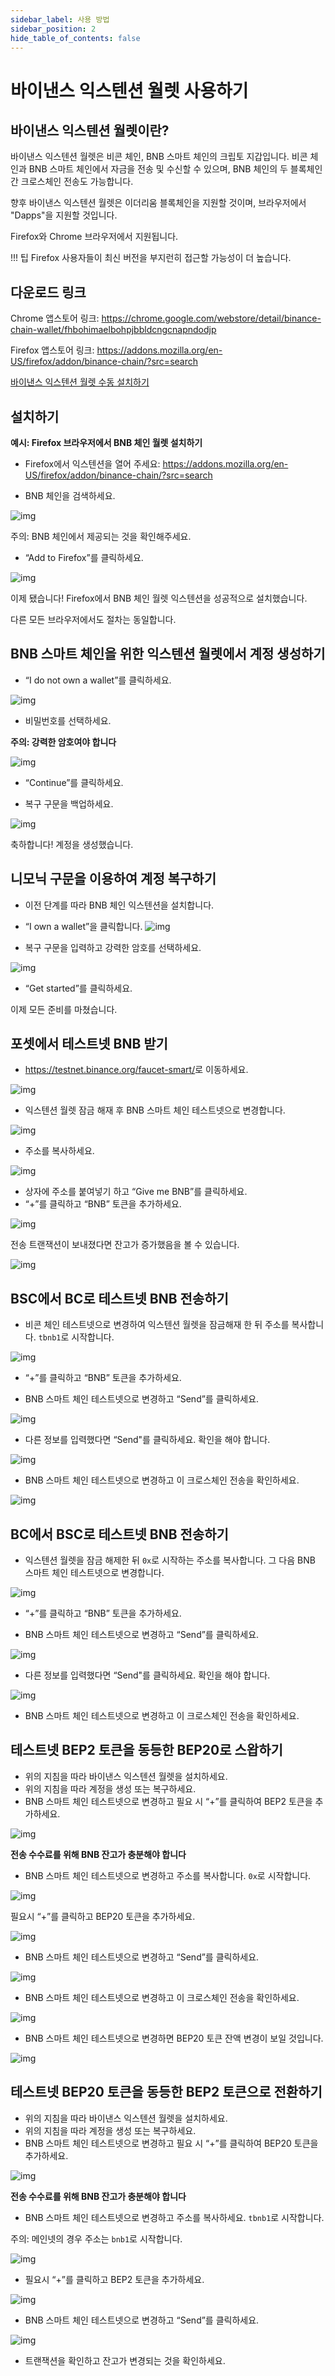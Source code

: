 ```yaml
---
sidebar_label: 사용 방법
sidebar_position: 2
hide_table_of_contents: false
---
```


# 바이낸스 익스텐션 월렛 사용하기

## 바이낸스 익스텐션 월렛이란?
바이낸스 익스텐션 월렛은 비콘 체인, BNB 스마트 체인의 크립토 지갑입니다. 비콘 체인과 BNB 스마트 체인에서 자금을 전송 및 수신할 수 있으며, BNB 체인의 두 블록체인 간 크로스체인 전송도 가능합니다.

향후 바이낸스 익스텐션 월렛은 이더리움 블록체인을 지원할 것이며, 브라우저에서 "Dapps"을 지원할 것입니다.

Firefox와 Chrome 브라우저에서 지원됩니다.

!!! 팁
		Firefox 사용자들이 최신 버전을 부지런히 접근할 가능성이 더 높습니다.

## 다운로드 링크

Chrome 앱스토어 링크: <https://chrome.google.com/webstore/detail/binance-chain-wallet/fhbohimaelbohpjbbldcngcnapndodjp>

Firefox 앱스토어 링크: <https://addons.mozilla.org/en-US/firefox/addon/binance-chain/?src=search>

[바이낸스 익스텐션 월렛 수동 설치하기](manual.md)


## 설치하기

**예시: Firefox 브라우저에서 BNB 체인 월렛 설치하기**

* Firefox에서 익스텐션을 열어 주세요: <https://addons.mozilla.org/en-US/firefox/addon/binance-chain/?src=search>

* BNB 체인을 검색하세요.

![img](https://lh5.googleusercontent.com/ks5BM5SBqrjbDWdbGhsKymWvuLIJina_JZ4lo_j-skzhnFXvF8laumgJpl8nCv7XC_2Z6bwOhrt7v-oHLXv-eHNLlfY_9qSiQWyiyWuDlN8XKfc329MgTiyUpq9D8K562nH_zdkS)

주의: BNB 체인에서 제공되는 것을 확인해주세요.


* “Add to Firefox”를 클릭하세요.

![img](https://lh4.googleusercontent.com/BxNDhV2jxT9B7D8cbS7Fh8XY1TVeh_45Sm18xn_sBCTSUGtQzFI086TBS61QHXquLxmikpSpILOAlpE-azn9EWgdwU0kraW1VrCbjqXK8liCylFw_IBfyW40yOk5aNCX34oRi_sX)

이제 됐습니다! Firefox에서 BNB 체인 월렛 익스텐션을 성공적으로 설치했습니다.


다른 모든 브라우저에서도 절차는 동일합니다.
## BNB 스마트 체인을 위한 익스텐션 월렛에서 계정 생성하기

* “I do not own a wallet”를 클릭하세요.

![img](https://lh6.googleusercontent.com/qmWsS5xLoF-qpk_3IBeE21vkt20lM0Ew7Wen_TGdgANw-2WEEvfNEqCibw2sUlt9YMS-m7A5iebwpXP40LlJwkXb8vOv8D8BGQcghn7E4CvHOjib1b4NQjaMRHLHit6hH6YVE9cc)

* 비밀번호를 선택하세요.

**주의: 강력한 암호여야 합니다**

![img](https://lh4.googleusercontent.com/sYV31JuMNYBK1OoqNwaxp3wRovbeLfkFtRle0_cfBeJMb1vyL3wKRKnp8420PZZKS0PLQrs89w6RJtUYCa3z1UAzZDSvf1FQT5bTOJaFowuYOHCuCNauQ41v8yk9dKlsuwkOssed)

* “Continue”를 클릭하세요.

* 복구 구문을 백업하세요.

![img](https://lh3.googleusercontent.com/n2FtIpBGm0rfQC1WHDUbL44LhT6VVizzV4uBhzOkFCblCIXFdOISvy-OzCF5rEeU6q0suuW8Z6noqgYWW5_u8AU7mjat3ayEzU031SLjULoFSh0pdQOO_spRwGfqBEbSl8TIVOfa)

축하합니다! 계정을 생성했습니다.


## 니모닉 구문을 이용하여 계정 복구하기

* 이전 단계를 따라 BNB 체인 익스텐션을 설치합니다.
* “I own a wallet”을 클릭합니다.
![img](https://lh5.googleusercontent.com/WvqszPDj6yhnt4KhB9VNHQrpR3C4lcIvOnBvZE4BslWsl0fmFbjM0f8dcK1sBFPI8OSt-8RGbk7X7pEdbci7P4RCl0rOoN4_5ce-qbfXj0BnGjSj160oDZ4ObvhljeTn8c4hZmnm)

* 복구 구문을 입력하고 강력한 암호를 선택하세요.

![img](https://lh3.googleusercontent.com/VQbiCEcUSQyyHxcP0rR1FodhZcYBqaXMRpYsFy11NCJFzbtgpdewW6FCoazF1f7KiGaqMnOhL2LoEFvep5HXsJrh7VXjFuu6Qo3s1kI_3feKbOfudQS8q1GjfWSJJygTSsxGmBx5)

* “Get started”를 클릭하세요.

이제 모든 준비를 마쳤습니다.

## 포셋에서 테스트넷 BNB 받기

* <https://testnet.binance.org/faucet-smart/>로 이동하세요.

![img](https://lh6.googleusercontent.com/Q1uDI7LH2lZXvew9selrT5NzL7wKKPtvEnQlPB4mEZW46xb-fphq_Azi9EouvzYKx3IudqwppX6Pai2oFzGlyuJrOvLYlPnZySl2AmHPhpBMeIgEag4sdK_QkycMB826O95tqNQv)

* 익스텐션 월렛 잠금 해재 후 BNB 스마트 체인 테스트넷으로 변경합니다.

![img](https://lh6.googleusercontent.com/RolgUaF7n1Gxh8FV7_oUqJ4Fgx0cjRob9LPn4jMMS9yGrbZ15ssPo1rsrPpavy8VVooM0Rqr3dDh00Om5C3OvMN-D2s4nhBub6dIJBhtuod6ZCQ0j8fWFGZ0WUOQQXBDOScaap98)

* 주소를 복사하세요.

![img](https://lh3.googleusercontent.com/4h1Wh2lAYXDOe2j6pxqK97jAmY_RtDr2Uzosc4ZabwcGkRIHC_sbY2wO3MhZu-7mHel5XBIOFeDkjpPVmrJ3z7WNKKFQE73mO4ugIHhQm-AQa6TCV8rgtzoj81HL_Gg7PVFZscIY)

* 상자에 주소를 붙여넣기 하고 “Give me BNB”를 클릭하세요.
* “+”를 클릭하고 “BNB” 토큰을 추가하세요.

![img](https://lh5.googleusercontent.com/5NuQ64U7VodRM815S-2EEElre-ox0CMWuKpTHeXfbI5R7kYwUO_nSqoyrcRukrZf5fR5HsZD9E2ZGggMPcvlewNpmFSNelT26gXkuoQdN6W9Xl69ofvCbrsNB38ivKFBZamQAUgN)

전송 트랜잭션이 보내졌다면 잔고가 증가했음을 볼 수 있습니다.

![img](https://lh6.googleusercontent.com/RTAOcHcPxUIthhOLlHHJ1_wrFnvmZvbZ4DJUvpNR453E4mnWWRjHLBEABMTZZdSQGYMktX5eXJPOIt7iEijMsbmMJBEL29RAShDBD8ZRIDiCnXpfwi741DM7-XiDDyJO4uiLHyNL)

## BSC에서 BC로 테스트넷 BNB 전송하기
* 비콘 체인 테스트넷으로 변경하여 익스텐션 월렛을 잠금해재 한 뒤 주소를 복사합니다. `tbnb1`로 시작합니다.

![img](https://lh3.googleusercontent.com/K5w_Mbk4rT9Az6eIY130MHaj_ZCicU4Tp3w93z40dtrGdzwFCMZ5qAfwytI5PY_TdztTPrK5WPAf1uHM5ej-1YdEWu7GtVgghRBub1KSf0e63tgi1L-4MkwPBG3pG0SDYHfMpt_J)

* “+”를 클릭하고 “BNB” 토큰을 추가하세요.

* BNB 스마트 체인 테스트넷으로 변경하고 “Send”를 클릭하세요.

![img](https://lh5.googleusercontent.com/nD5EwfFWmqRuHK21u5D5bcVg2MkXHa-OrAX-rhGMKQQmEGxgLLh57-zVdx4WnAYIUbCjAYaStt0PYt-gthrHK_hsWW0jAh34xOT2maf1skY3Dvy0-vAlaAjred96UihBabkglDMZ)

* 다른 정보를 입력했다면 “Send"를 클릭하세요. 확인을 해야 합니다.

![img](https://lh5.googleusercontent.com/zPPVgR5I9s6cQPYfDbBU9E5Ddr5VtBhWt7iyHHE7IUEvaa5sTIMEA79VEGD-DHJJyrnJO-28m3QiVxrmSh82oCFnfjA63lpk-M1mQsdQ3aeTUskla0u8bpDNI3J0oLOFYa5Ahbr4)

* BNB 스마트 체인 테스트넷으로 변경하고 이 크로스체인 전송을 확인하세요.

![img](https://lh3.googleusercontent.com/4PMk41qA7tXxRes-0Oc12A28U_W7JZHQAlJ9WW5njdGcozY8njSVEuPeZzTRt1xfRpiXPUZiea6ES74DQyjnyZNzjPw9NJhL_QNXvSMPich2o54MlbXVgoMJHaMx66xVpqm-2XAu)


## BC에서 BSC로 테스트넷 BNB 전송하기

* 익스텐션 월렛을 잠금 해제한 뒤 `0x`로 시작하는 주소를 복사합니다. 그 다음 BNB 스마트 체인 테스트넷으로 변경합니다.

![img](https://lh3.googleusercontent.com/kidAixmzNbNt_ujj0BQqZdZ4ZBXdEkxJLSVIOsWnWxZGOeXUJBjhxYsLlxH6VSQWxNX-dzqBFhqXSW3zmshkL99QYcVxIFGxw6tF7xF9ffXZPMPKnXlt0sWCKvPV6RMJWHSx1H0O)

* “+”를 클릭하고 “BNB” 토큰을 추가하세요.


* BNB 스마트 체인 테스트넷으로 변경하고 “Send”를 클릭하세요.

![img](https://lh3.googleusercontent.com/JuCCpF4-U2FBHIZEIcwf7DNsCBA_RavVtmSX1dRe-thAL3FSm__Maf27aVkEIxaCQ28hl17NEYthBKyAWLJT72NMZ0Lkxzt7AIcVEuej2KDaKzT6ElR-wv_DTy1ip6MKfQk0-U7-)

* 다른 정보를 입력했다면 “Send"를 클릭하세요. 확인을 해야 합니다.

![img](https://lh4.googleusercontent.com/Ab98BfFApDok7qZdHAerglPc-vEYAKdEa2K-04CBdNfaQy8fE2CiJ_1sRjophAqsAt8p9c3CxA5IAGuhnPjJuZqotCq8zPRUkoEpB2tQir1nneBopVGNSNKlzq4wRVmSrfuQEZFw")

* BNB 스마트 체인 테스트넷으로 변경하고 이 크로스체인 전송을 확인하세요.

## 테스트넷 BEP2 토큰을 동등한 BEP20로 스왑하기

* 위의 지침을 따라 바이낸스 익스텐션 월렛을 설치하세요.
* 위의 지침을 따라 계정을 생성 또는 복구하세요.
* BNB 스마트 체인 테스트넷으로 변경하고 필요 시 “+”를 클릭하여 BEP2 토큰을 추가하세요.

![img](https://lh5.googleusercontent.com/P9NrmUZF4yC0_G_KgSuqCtLq3Q0GLw6ZBfyYwBn6f6HFqTxOcER2wChJJtZvAkF8QsEJz9AxN6Ixi2oqlJEHKsig-KTz3qUIAi8Kt7TfhyPalMMzO7Yh3btfyVLMm9MNCcA1bXYL)

**전송 수수료를 위해 BNB 잔고가 충분해야 합니다**

* BNB 스마트 체인 테스트넷으로 변경하고 주소를 복사합니다. `0x`로 시작합니다.

![img](https://lh3.googleusercontent.com/kidAixmzNbNt_ujj0BQqZdZ4ZBXdEkxJLSVIOsWnWxZGOeXUJBjhxYsLlxH6VSQWxNX-dzqBFhqXSW3zmshkL99QYcVxIFGxw6tF7xF9ffXZPMPKnXlt0sWCKvPV6RMJWHSx1H0O)

필요시 “+”를 클릭하고 BEP20 토큰을 추가하세요.

![img](https://lh5.googleusercontent.com/fW06aH1A5_7P93r8zSp4kgs5Us1AqYHvnfs6sRxg6aCLsQ7u9Ht_z6zLSExGjbr6J-D0vOmDWXghw544WhaNnkTP-nDAO3TFou5g_WYVvp7nOSrNX7w15PmvmZLyHkhBzLW_i-xi)

* BNB 스마트 체인 테스트넷으로 변경하고 “Send”를 클릭하세요.

![img](https://lh5.googleusercontent.com/OHYhS0DdJsg6Jt_E-qRrPOxgDi_VMwXlRYVD8OVTrr1w5kwubse2boOfffWpl8PjP15j_h0atYB4O1GEQqNGCFzoKcoRSgmdMgAYQPazoe_I7X6gilZazMqqIGntSz9rz6j47DGk)

* BNB 스마트 체인 테스트넷으로 변경하고 이 크로스체인 전송을 확인하세요.

![img](https://lh6.googleusercontent.com/gcaynPouCk8R0cRFo10i6tXUp8yVO3N1MB9ihJvo-NmO0i8PWae1Vz83O5i8cAIbuoZ1PIO_8de6PrxtUA3mix3FdxWZePH4KZt4_-Uwr64CZWyJog5d1iYcNgwHp_RumNOGc7B4)

* BNB 스마트 체인 테스트넷으로 변경하면 BEP20 토큰 잔액 변경이 보일 것입니다.

![img](https://lh5.googleusercontent.com/ThOnhoHRzITPpIqfYOj6_Q0NHGSmVXMqmJ11SPjcvVqEzHZ6vcWpxyb9jILtnJ9GxAFDz527jCapq64-8N8l_aqMU1phv2MoAmTIKb1Nse7NjzhFRhdiyObk1mZBb7YQbq7ZkqTV)

## 테스트넷 BEP20 토큰을 동등한 BEP2 토큰으로 전환하기

* 위의 지침을 따라 바이낸스 익스텐션 월렛을 설치하세요.
* 위의 지침을 따라 계정을 생성 또는 복구하세요.
* BNB 스마트 체인 테스트넷으로 변경하고 필요 시 “+”를 클릭하여 BEP20 토큰을 추가하세요.

![img](https://lh5.googleusercontent.com/fW06aH1A5_7P93r8zSp4kgs5Us1AqYHvnfs6sRxg6aCLsQ7u9Ht_z6zLSExGjbr6J-D0vOmDWXghw544WhaNnkTP-nDAO3TFou5g_WYVvp7nOSrNX7w15PmvmZLyHkhBzLW_i-xi)

**전송 수수료를 위해 BNB 잔고가 충분해야 합니다**

* BNB 스마트 체인 테스트넷으로 변경하고 주소를 복사하세요. `tbnb1`로 시작합니다.

주의: 메인넷의 경우 주소는 `bnb1`로 시작합니다.

![img](https://lh4.googleusercontent.com/kJnKr2dRtAvvMjjQIaMMq3JN9-ljqXjTaLq00u66UgisISIayIUsv1N01GjCbk9Z07WQUruToHX6pCb_dnYGDeP2NKTLbScnFFC317voNd6RTV-MDHAfMHorm8VCMyPKIK8YAEwS)

* 필요시 “+”를 클릭하고 BEP2 토큰을 추가하세요.

![img](https://lh5.googleusercontent.com/P9NrmUZF4yC0_G_KgSuqCtLq3Q0GLw6ZBfyYwBn6f6HFqTxOcER2wChJJtZvAkF8QsEJz9AxN6Ixi2oqlJEHKsig-KTz3qUIAi8Kt7TfhyPalMMzO7Yh3btfyVLMm9MNCcA1bXYL)


* BNB 스마트 체인 테스트넷으로 변경하고 “Send”를 클릭하세요.

![img](https://lh6.googleusercontent.com/m-lXjzWHuiVteM0n0ukSmMCxHm7XSQtO8wJ0LMXMUYL6spDObSmgbN7zoBVuc0hrhBL2mQ1C3GhBvzHpnHYoP_mbOcKSYtZZojQ46R5-2QA_ULXMPlmHyqXcg1Ht_M8Ix0xdUxJb)


* 트랜잭션을 확인하고 잔고가 변경되는 것을 확인하세요.
